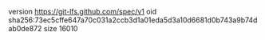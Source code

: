 version https://git-lfs.github.com/spec/v1
oid sha256:73ec5cffe647a70c031a2ccb3d1a01eda5d3a10d6681d0b743a9b74dab0de872
size 16010
